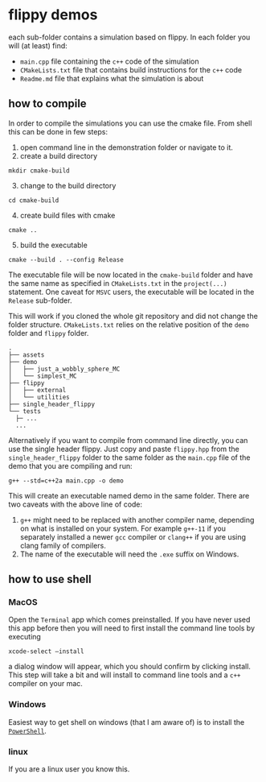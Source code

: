 # flippy demos

each sub-folder contains a simulation based on flippy.
In each folder you will (at least) find:
 - `main.cpp` file containing the `c++` code of the simulation
 - `CMakeLists.txt` file that contains build instructions for the `c++` code
 - `Readme.md` file that explains what the simulation is about

## how to compile
In order to compile the simulations you can use the cmake file. From shell this can be done in few steps:
1. open command line in the demonstration folder or navigate to it.
2. create a build directory
```shell
mkdir cmake-build
```
3. change to the build directory
```shell
cd cmake-build
```
4. create build files with cmake
```shell
cmake ..
```
5. build the executable 
```shell
cmake --build . --config Release
```
The executable file will be now located  in the `cmake-build` folder and have the same name as specified in `CMakeLists.txt` in the `project(...)` statement. One caveat for `MSVC` users, the executable will be located in the `Release` sub-folder.

This will work if you cloned the whole git repository and did not change the folder structure. `CMakeLists.txt` relies on the relative position of the `demo` folder and `flippy` folder. 
```
.
├── assets
├── demo
│   ├── just_a_wobbly_sphere_MC
│   └── simplest_MC
├── flippy
│   ├── external
│   └── utilities
├── single_header_flippy
└── tests
  ├─ ...
  ...

```
Alternatively if you want to compile from command line directly, you can use the single header flippy. Just copy and paste `flippy.hpp` from the `single_header_flippy` folder to the same folder as the `main.cpp` file of the demo that you are compiling and run:
```shell
g++ --std=c++2a main.cpp -o demo
```
This will create an executable named demo in the same folder.
There are two caveats with the above line of code:
1. `g++` might need to be replaced with another compiler name, depending on what is installed on your system. For example `g++-11` if you separately installed a newer `gcc` compiler or `clang++` if you are using clang family of compilers.
2. The name of the executable will need the `.exe` suffix on Windows.
## how to use shell
### MacOS
Open the `Terminal` app which comes preinstalled. If you have never used this app before then you will need to first install the command line tools by executing
```shell
xcode-select —install
```
a dialog window will appear, which you should confirm by clicking install.
This step will take a bit and will install to command line tools and a `c++` compiler on your mac.

### Windows
Easiest way to get shell on windows (that I am aware of) is to install the [`PowerShell`](https://www.microsoft.com/en-us/p/powershell/9mz1snwt0n5d#activetab=pivot:overviewtab).
### linux
If you are a linux user you know this.